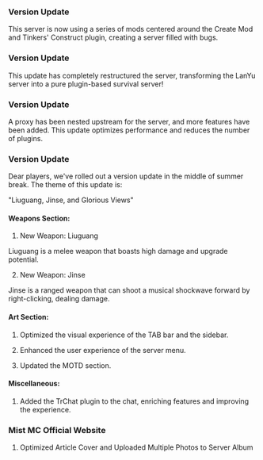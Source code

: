 ### Version Update <Badge type="tip" text="1.0" />

This server is now using a series of mods centered around the Create Mod and Tinkers' Construct plugin, creating a server filled with bugs.

### Version Update <Badge type="tip" text="2.0" />

This update has completely restructured the server, transforming the LanYu server into a pure plugin-based survival server!

### Version Update <Badge type="tip" text="2.1" />

A proxy has been nested upstream for the server, and more features have been added. This update optimizes performance and reduces the number of plugins.

### Version Update <Badge type="tip" text="2.2" />

Dear players, we've rolled out a version update in the middle of summer break. The theme of this update is:

"Liuguang, Jinse, and Glorious Views"

#### Weapons Section:
1. New Weapon: Liuguang

Liuguang is a melee weapon that boasts high damage and upgrade potential.

2. New Weapon: Jinse

Jinse is a ranged weapon that can shoot a musical shockwave forward by right-clicking, dealing damage.

#### Art Section:
1. Optimized the visual experience of the TAB bar and the sidebar.

2. Enhanced the user experience of the server menu.

3. Updated the MOTD section.

#### Miscellaneous:
1. Added the TrChat plugin to the chat, enriching features and improving the experience.

### Mist MC Official Website
1. Optimized Article Cover and Uploaded Multiple Photos to Server Album
